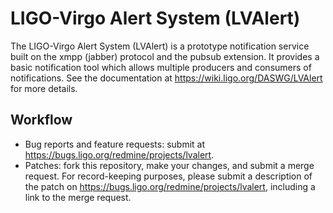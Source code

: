 # LIGO-Virgo Alert System (LVAlert)
The LIGO-Virgo Alert System (LVAlert) is a prototype notification service built on the xmpp (jabber) protocol and the pubsub extension.
It provides a basic notification tool which allows multiple producers and consumers of notifications.
See the documentation at https://wiki.ligo.org/DASWG/LVAlert for more details.

## Workflow
* Bug reports and feature requests: submit at https://bugs.ligo.org/redmine/projects/lvalert.
* Patches: fork this repository, make your changes, and submit a merge request. For record-keeping purposes, please submit a description of the patch on https://bugs.ligo.org/redmine/projects/lvalert, including a link to the merge request.
